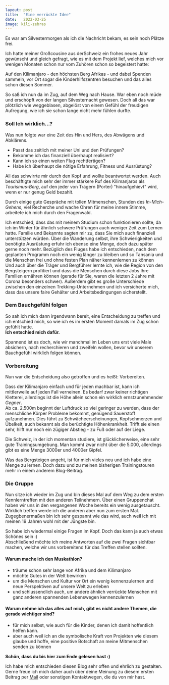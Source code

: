 ```yaml
---
layout: post
title:  "Eine verrückte Idee"
date:   2022-03-25
image: kili-zebras
---
```


<!-- <p class="intro"><span class="dropcap">H</span>ier entsteht ein Blog-Post, indem ich schreibe, wie es zu der Idee kam und welche Details zu der Reise schon geplant sind.</p> -->
<p class="intro"><span class="dropcap">E</span>s war am Silvestermorgen als ich die Nachricht bekam, es sein noch Plätze frei.</p>

Ich hatte meiner Großcousine aus derSchweiz ein frohes neues Jahr gewünscht und gleich gefragt, wie es mit dem Projekt lief, welches mich vor wenigen Monaten schon nur vom Zuhören schon so begeistert hatte: 

Auf den Kilimanjaro - den höchsten Berg Afrikas - und dabei Spenden sammeln, vor Ort sogar die Kinderhilfszentren besuchen und das alles schon diesen Sommer.

So saß ich nun da im Zug, auf dem Weg nach Hause. War eben noch müde und erschöpft von der langen Silvesternacht gewesen. Doch all das war plötzlich wie weggeblasen, abgelöst von einem Gefühl der freudigen Aufregung, wie ich sie schon lange nicht mehr fühlen durfte.

### Soll Ich wirklich...?
Was nun folgte war eine Zeit des Hin und Hers, des Abwägens und Abklärens.

- Passt das zeitlich mit meiner Uni und den Prüfungen?
- Bekomme ich das finanziell überhaupt realisiert?
- Kann ich so einen weiten Flug rechtfertigen?
- Habe ich überhaupt die nötige Erfahrung, Fitness und Ausrüstung?

All das schwirrte mir durch den Kopf und wollte beantwortet werden. Auch beschäftigte mich sehr der immer stärkere Ruf des Kilimanjaros als _Tourismus-Berg_, auf den jeder von Trägern (Porter) "hinaufgehievt" wird, wenn er nur genug Geld bezahlt.

Durch einige gute Gespräche mit tollen Mitmenschen, Stunden des _In-Mich-Gehens_, viel Recherche und wache Ohren für meine innere Stimme, arbeitete ich mich durch den Fragenwald.

Ich entschied, dass das mit meinem Studium schon funktionieren sollte, da ich im Winter für ähnlich schwere Prüfungen auch weniger Zeit zum Lernen hatte. Familie und Bekannte sagten mir zu, dass Sie mich auch finanziell unterstützen würden. Über die Wanderung selbst, ihre Schwierigkeiten und benötigte Ausrüstung erfuhr ich ebenso eine Menge, doch dazu später gerne noch mehr. Bezüglich des Fluges habe ich entschieden, nach dem geplanten Programm noch ein wenig länger zu bleiben und so Tansania und die Menschen frei und ohne festen Plan näher kennenlernen zu können <br>
Und auch über die Träger und Bergführer lernte ich, wie die Region von den Bergsteigern profitiert und dass die Menschen durch diese Jobs Ihre Familien ernähren können (gerade für Sie, waren die letzten 2 Jahre mit Corona besonders schwer). Außerdem gibt es große Unterschiede zwischen den einzelnen Trekking-Unternehmen und ich versicherte mich, dass das unsere faire Gehälter und Arbeitsbedingungen sicherstellt.

### Dem Bauchgefühl folgen
So sah ich mich dann irgendwann bereit, eine Entscheidung zu treffen und ich entschied mich, so wie ich es im ersten Moment damals im Zug schon gefühlt hatte. <br>
**Ich entschied mich dafür.**

Spannend ist es doch, wie wir manchmal im Leben uns erst viele Male absichern, nach recherchieren und zweifeln wollen, bevor wir unserem Bauchgefühl wirklich folgen können.

### Vorbereitung
Nun war die Entscheidung also getroffen und es heißt: Vorbereiten.

Dass der Kilimanjaro einfach und für jeden machbar ist, kann ich mittlerweile auf jeden Fall verneinen. Es bedarf zwar keiner richtigen Kletterei, allerdings ist die Höhe allein schon ein wirklich ernstzunehmender _Gegner_. <br>
Ab ca. 2.500m beginnt der Luftdruck so viel geringer zu werden, dass der menschliche Körper Probleme bekommt, genügend Sauerstoff aufzunehmen. Dies führt zu Schwächeerscheinungen, Kopfschmerzen und Übelkeit, auch bekannt als die berüchtigte Höhenkrankheit. Trifft sie einen sehr, hilft nur noch ein zügiger Abstieg - zu Fuß oder auf der Liege.

Die Schweiz, in der ich momentan studiere, ist glücklicherweise, eine sehr gute Trainingsumgebung. Man kommt zwar nicht über die 5.000, allerdings gibt es eine Menge 3000er und 4000er Gipfel.

Was das Bergsteigen angeht, ist für mich vieles neu und ich habe eine Menge zu lernen. Doch dazu und zu meinen bisherigen Trainingstouren mehr in einem anderem Blog-Beitrag.

### Die Gruppe
Nun sitze ich wieder im Zug und bin dieses Mal auf dem Weg zu dem ersten Kennlerntreffen mit den anderen Teilnehmern. Über einen Gruppenchat haben wir uns in den vergangenen Woche bereits ein wenig ausgetauscht. Wirklich treffen werde ich die anderen aber nun zum ersten Mal.
Zugegbenermaßen bin ich sehr gespannt wie das wird, auch weil ich mit meinen 19 Jahren wohl mit der Jüngste bin.

So habe ich wiedermal einige Fragen im Kopf. Doch das kann ja auch etwas Schönes sein :) <br>
Abschließend möchte ich meine Antworten auf die zwei Fragen sichtbar machen, welche wir uns vorbereitend für das Treffen stellen sollten.
#### Warum mache ich den Muskathlon?
- träume schon sehr lange von Afrika und dem Kilimanjaro
- möchte Gutes in der Welt bewirken
- um die Menschen und Kultur vor Ort ein wenig kennenzulernen und neue Perspektiven auf unsere Welt zu erleben 
- und schlussendlich auch, um andere ähnlich verrückte Menschen mit ganz anderen spannenden Lebenswegen kennenzulernen

#### Warum nehme ich das alles auf mich, gibt es nicht andere Themen, die gerade wichtiger sind?
- für mich selbst, wie auch für die Kinder, denen ich damit hoffentlich helfen kann.
- aber auch weil ich an die symbolische Kraft von Projekten wie diesem glaube und hoffe, eine positive Botschaft an meine Mitmenschen senden zu können

**Schön, dass du bis hier zum Ende gelesen hast :)**

Ich habe mich entschieden diesen Blog sehr offen und ehrlich zu gestalten.
Gerne freue ich mich daher auch über deine Meinung zu diesem ersten Beitrag per [Mail](mailto:kili@emilrugenstein.com) oder sonstigen Kontaktwegen, die du von mir hast. 

